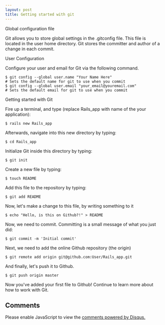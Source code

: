 ```yaml
---
layout: post
title: Getting started with git
---
```


<span class="sub_heading">Global configuration file</span>

Git allows you to store global settings in the .gitconfig file. This file is located in the user home directory. Git stores the committer and author of a change in each commit.

<span class="sub_heading">User Configuration </span>

Configure your user and email for Git via the following command. 


<div class="highlight"><pre><code class="bash"><span class="nv">$ </span>git config --global user.name "<span class="no">Your Name Here</span>"
<span class="c"># Sets the default name for git to use when you commit</span>
<span class="nv">$ </span>git config --global user.email "<span class="no">your_email@youremail.com</span>"
<span class="c"># Sets the default email for git to use when you commit</span>
</code></pre>
</div>

<span class="sub_heading">Getting started with Git</span>

Fire up a terminal, and type (replace Rails_app with name of the your application):

<div class="highlight"><pre><code class="bash"><span class="nv">$ </span>rails new Rails_app</code></pre></div>

Afterwards, navigate into this new directory by typing:

<div class="highlight"><pre><code class="bash"><span class="nv">$ </span>cd Rails_app</code></pre></div>

Initialize Git inside this directory by typing:

<div class="highlight"><pre><code class="bash"><span class="nv">$ </span>git init</code></pre></div>

Create a new file by typing:

<div class="highlight"><pre><code class="bash"><span class="nv">$ </span>touch README</code></pre></div>

Add this file to the repository by typing:

<div class="highlight"><pre><code class="bash"><span class="nv">$ </span>git add README</code></pre></div>

Now, let's make a change to this file, by writing something to it

<div class="highlight"><pre><code class="bash"><span class="nv">$ </span>echo "Hello, is this on Github?!" > README</code></pre></div>

Now, we need to commit. Committing is a small message of what you just did:

<div class="highlight"><pre><code class="bash"><span class="nv">$ </span>git commit -m 'Initial commit'</code></pre></div>

Next, we need to add the online Github repository (the origin)

<div class="highlight"><pre><code class="bash"><span class="nv">$ </span>git remote add origin git@github.com:User/Rails_app.git</code></pre></div>

And finally, let's push it to Github.

<div class="highlight"><pre><code class="bash"><span class="nv">$ </span>git push origin master</code></pre></div>

Now you've added your first file to Github! Continue to learn more about how to work with Git.


<h2 class="gray">Comments</h2>

<div>
<div id="disqus_thread" aria-live="polite"><noscript>Please enable JavaScript to view the <a href="http://disqus.com/?ref_noscript">comments powered by Disqus.</a></noscript>
</div>
</div>

<script type="text/javascript">
	var disqus_shortname = 'sukendhar';
	// var disqus_developer = 1;
	var disqus_identifier = 'http://sukendharreddy.com/Getting-started-with-git/';
	var disqus_url = 'http://sukendharreddy.com/Getting-started-with-git/';
	var disqus_script = 'embed.js';
	(function () {
	var dsq = document.createElement('script'); dsq.type = 'text/javascript'; dsq.async = true;
	dsq.src = 'http://' + disqus_shortname + '.disqus.com/' + disqus_script;
	(document.getElementsByTagName('head')[0] || document.getElementsByTagName('body')[0]).appendChild(dsq);
	}());
</script>



